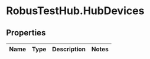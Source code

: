 # RobusTestHub.HubDevices

## Properties
Name | Type | Description | Notes
------------ | ------------- | ------------- | -------------


